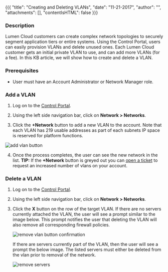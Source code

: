 {{{
  "title": "Creating and Deleting VLANs",
  "date": "11-21-2017",
  "author": "",
  "attachments": [],
  "contentIsHTML": false
}}}

### Description
Lumen Cloud customers can create complex network topologies to securely segment application tiers or entire systems. Using the Control Portal, users can easily provision VLANs and delete unused ones. Each Lumen Cloud customer gets an initial private VLAN to use, and can add more VLANs (for a fee). In this KB article, we will show how to create and delete a VLAN.

### Prerequisites

* User must have an Account Administrator or Network Manager role.

### Add a VLAN

1. Log on to the [Control Portal](https://control.ctl.io/).

2. Using the left side navigation bar, click on **Network > Networks**.

3. Click the **+Network** button to add a new VLAN to the account. Note that each VLAN has 219 usable addresses as part of each subnets IP space is reserved for platform functions.

  ![add vlan button](../../images/creating-and-deleting-vlans-01.png)

4. Once the process completes, the user can see the new network in the list. **TIP:** If the **+Network** button is greyed out you can [open a ticket](../../Support/how-do-i-report-a-support-issue.md) to request an increased number of vlans on your account.

### Delete a VLAN

1. Log on to the [Control Portal](https://control.ctl.io/).

2. Using the left side navigation bar, click on **Network > Networks**.

3. Click the **X** button on the row of the target VLAN. If there are no servers currently attached the VLAN, the user will see a prompt similar to the image below. This prompt notifies the user that deleting the VLAN will also remove all corresponding firewall policies.

      ![remove vlan button confirmation](../../images/creating-and-deleting-vlans-02.png)

    If there are servers currently part of the VLAN, then the user will see a prompt the below image. The listed servers must either be deleted from the vlan prior to removal of the network.

      ![remove servers](../../images/creating-and-deleting-vlans-03.png)
